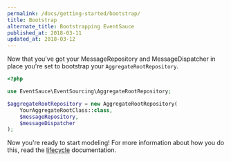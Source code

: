 ```yaml
---
permalink: /docs/getting-started/bootstrap/
title: Bootstrap
alternate_title: Bootstrapping EventSauce
published_at: 2018-03-11
updated_at: 2018-03-12
---
```


Now that you've got your MessageRepository and MessageDispatcher in place
you're set to bootstrap your `AggregateRootRepository`.

```php
<?php

use EventSauce\EventSourcing\AggregateRootRepository;

$aggregateRootRepository = new AggregateRootRepository(
    YourAggregateRootClass::class,
    $messageRepository,
    $messageDispatcher
);
```

Now you're ready to start modeling! For more information about how you do this, read the [lifecycle](/docs/lifecycle/)
documentation.
